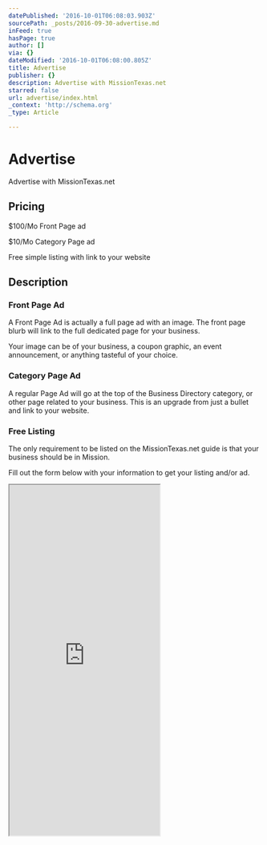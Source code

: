 ```yaml
---
datePublished: '2016-10-01T06:08:03.903Z'
sourcePath: _posts/2016-09-30-advertise.md
inFeed: true
hasPage: true
author: []
via: {}
dateModified: '2016-10-01T06:08:00.805Z'
title: Advertise
publisher: {}
description: Advertise with MissionTexas.net
starred: false
url: advertise/index.html
_context: 'http://schema.org'
_type: Article

---
```

# Advertise

Advertise with MissionTexas.net

## Pricing

$100/Mo Front Page ad

$10/Mo Category Page ad

Free simple listing with link to your website

## Description

### Front Page Ad

A Front Page Ad is actually a full page ad with an image. The front page blurb will link to the full dedicated page for your business.

Your image can be of your business, a coupon graphic, an event announcement, or anything tasteful of your choice.

### Category Page Ad

A regular Page Ad will go at the top of the Business Directory category, or other page related to your business. This is an upgrade from just a bullet and link to your website.

### Free Listing

The only requirement to be listed on the MissionTexas.net guide is that your business should be in Mission.

Fill out the form below with your information to get your listing and/or ad.

<iframe src="https://the-grid.github.io/ed-userhtml/?g=eJwtzk0OwiAQQOGrNByg0B8bakqbaDyAiReAYUZYEAhM4vU16vLL27wtUrUJu1f0HIzQSokuYHwG_uObXa4eqxEftwpGBObSzlLaUvqWbOUWELmHnKSTlGs6bvfL9WHGifRpWgePsMwAtGqvCEb0yzyQc0rsm_wN7G_5Xiv1" height="700" style=""></iframe>